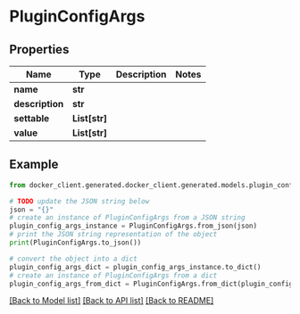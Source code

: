 # PluginConfigArgs


## Properties

Name | Type | Description | Notes
------------ | ------------- | ------------- | -------------
**name** | **str** |  | 
**description** | **str** |  | 
**settable** | **List[str]** |  | 
**value** | **List[str]** |  | 

## Example

```python
from docker_client.generated.docker_client.generated.models.plugin_config_args import PluginConfigArgs

# TODO update the JSON string below
json = "{}"
# create an instance of PluginConfigArgs from a JSON string
plugin_config_args_instance = PluginConfigArgs.from_json(json)
# print the JSON string representation of the object
print(PluginConfigArgs.to_json())

# convert the object into a dict
plugin_config_args_dict = plugin_config_args_instance.to_dict()
# create an instance of PluginConfigArgs from a dict
plugin_config_args_from_dict = PluginConfigArgs.from_dict(plugin_config_args_dict)
```
[[Back to Model list]](../README.md#documentation-for-models) [[Back to API list]](../README.md#documentation-for-api-endpoints) [[Back to README]](../README.md)


